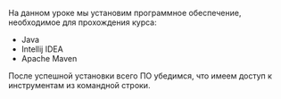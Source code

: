 
На данном уроке мы установим программное обеспечение, необходимое для прохождения курса:
- Java
- Intellij IDEA
- Apache Maven

После успешной установки всего ПО убедимся, что имеем доступ к инструментам из командной строки.